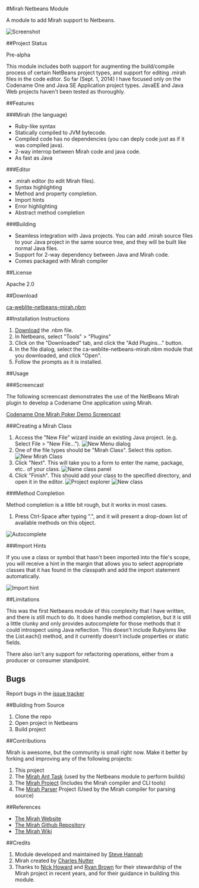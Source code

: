 #Mirah Netbeans Module

A module to add Mirah support to Netbeans.

![Screenshot](screenshots/overview.png)

##Project Status

Pre-alpha

This module includes both support for augmenting the build/compile process of certain NetBeans project types, and support for editing .mirah files in the code editor.  So far (Sept. 1, 2014) I have focused only on the Codename One and Java SE Application project types.  JavaEE and Java Web projects haven't been tested as thoroughly.

##Features

###Mirah (the language)

* Ruby-like syntax
* Statically compiled to JVM bytecode.
* Compiled code has no dependencies (you can deply code just as if it was compiled java).
* 2-way interrop between Mirah code and java code.
* As fast as Java

###Editor

* .mirah editor (to edit Mirah files).
* Syntax highlighting
* Method and property completion.
* Import hints
* Error highlighting
* Abstract method completion

###Building

* Seamless integration with Java projects.  You can add .mirah source files to your Java project in the same source tree, and they will be built like normal Java files.
* Support for 2-way dependency between Java and Mirah code.
* Comes packaged with Mirah compiler

##License

Apache 2.0

##Download

[ca-weblite-netbeans-mirah.nbm](https://s3.amazonaws.com/download.weblite.ca/mirah-nbm/ca-weblite-netbeans-mirah.nbm)

##Installation Instructions

1. [Download](https://s3.amazonaws.com/download.weblite.ca/mirah-nbm/ca-weblite-netbeans-mirah.nbm) the .nbm file.
2. In Netbeans, select "Tools" > "Plugins"
3. Click on the "Downloaded" tab, and click the "Add Plugins…" button.
4. In the file dialog, select the ca-weblite-netbeans-mirah.nbm module that you downloaded, and click "Open".
5. Follow the prompts as it is installed.

##Usage

###Screencast 

The following screencast demonstrates the use of the NetBeans Mirah plugin to develop a Codename One application using Mirah.

[Codename One Mirah Poker Demo Screencast](http://youtu.be/uGgppdsMCjA)


###Creating a Mirah Class

1. Access the "New File" wizard inside an existing Java project.  (e.g. Select File > "New File…").
![New Menu dialog](screenshots/new-file-menu.png)
2. One of the file types should be "Mirah Class".  Select this option.
![New Mirah Class](screenshots/new-mirah-class-dialog.png)
3. Click "Next".  This will take you to a form to enter the name, package, etc.. of your class.
![Name class panel](screenshots/new-mirah-class-name.png)
4. Click "Finish".  This should add your class to the specified directory, and open it in the editor.
![Project explorer](screenshots/new-class-project-explorer.png)
![New class](screenshots/new-class-editor.png)

###Method Completion

Method completion is a little bit rough, but it works in most cases.

1. Press Ctrl-Space after typing ".", and it will present a drop-down list of available methods on this object.

![Autocomplete](screenshots/autocomplete.png)

###Import Hints

If you use a class or symbol that hasn't been imported into the file's scope, you will receive a hint in the margin that allows you to select appropriate classes that it has found in the classpath and add the import statement automatically.

![Import hint](screenshots/import-hint.png)

##Limitations

This was the first Netbeans module of this complexity that I have written, and there is still much to do.  It does handle method completion, but it is still a little clunky and only provides autocomplete for those methods that it could introspect using Java reflection.  This doesn't include Rubyisms like the List.each() method, and it currently doesn't include properties or static fields.

There also isn't any support for refactoring operations, either from a producer or consumer standpoint. 

## Bugs

Report bugs in the [issue tracker](https://github.com/shannah/mirah-nbm/issues)

##Building from Source

1. Clone the repo
2. Open project in Netbeans
3. Build project


##Contributions

Mirah is awesome, but the community is small right now.  Make it better by forking and improving any of the following projects:

1. This project
2. The [Mirah Ant Task](https://github.com/shannah/mirah-ant) (used by the Netbeans module to perform builds)
2. The [Mirah Project](https://github.com/mirah/mirah) (Includes the Mirah compiler and CLI tools)
3. The [Mirah Parser](https://github.com/mirah/mirah-parser) Project (Used by the Mirah compiler for parsing source)

##References

* [The Mirah Website](http://www.mirah.org/)
* [The Mirah Github Repository](https://github.com/mirah)
* [The Mirah Wiki](https://github.com/mirah/mirah/wiki)

##Credits

1. Module developed and maintained by [Steve Hannah](http://sjhannah.com)
2. Mirah created by [Charles Nutter](http://blog.headius.com/)
3. Thanks to [Nick Howard](https://github.com/baroquebobcat) and [Ryan Brown](https://github.com/ribrdb) for their stewardship of the Mirah project in recent years, and for their guidance in building this module.







